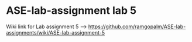 # ASE-lab-assignment lab 5


Wiki link for Lab assignment 5 -->  https://github.com/ramgopalm/ASE-lab-assignments/wiki/ASE-lab-assignment-5
